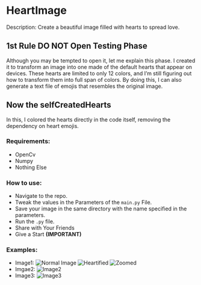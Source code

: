 # HeartImage
Description: Create a beautiful image filled with hearts to spread love.

## 1st Rule DO NOT Open Testing Phase
Although you may be tempted to open it, let me explain this phase. I created it to transform an image into one made of the default hearts that appear on devices. These hearts are limited to only 12 colors, and I’m still figuring out how to transform them into full span of colors. By doing this, I can also generate a text file of emojis that resembles the original image. 

## Now the selfCreatedHearts
In this, I colored the hearts directly in the code itself, removing the dependency on heart emojis.

### Requirements: 
- OpenCv
- Numpy
- Nothing Else

### How to use:
- Navigate to the repo.
- Tweak the values in the Parameters of the `main.py` File.
- Save your image in the same directory with the name specified in the parameters.
- Run the `.py` file.
- Share with Your Friends
- Give a Start **(IMPORTANT)**

### Examples:
- Image1:
    ![Normal Image](ignore/10.jpg) 
    ![Heartified](ignore/11.jpg)
    ![Zoomed](ignore/12.jpg)
- Imgae2:
    ![Image2](ignore/21.jpg)
- Image3:
    ![Image3](ignore/31.jpg)
